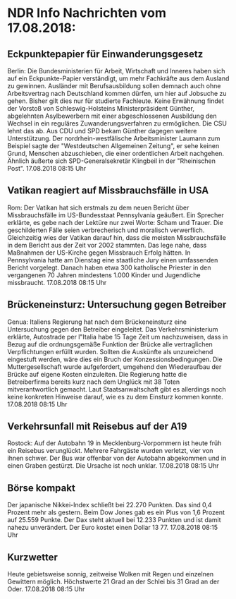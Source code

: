 # NDR Info Nachrichten vom 17.08.2018:


## Eckpunktepapier für Einwanderungsgesetz
Berlin: Die Bundesministerien für Arbeit, Wirtschaft und Inneres haben sich auf ein Eckpunkte-Papier verständigt, um mehr Fachkräfte aus dem Ausland zu gewinnen. Ausländer mit Berufsausbildung sollen demnach auch ohne Arbeitsvertrag nach Deutschland kommen dürfen, um hier auf Jobsuche zu gehen. Bisher gilt dies nur für studierte Fachleute. Keine Erwähnung findet der Vorstoß von Schleswig-Holsteins Ministerpräsident Günther, abgelehnten Asylbewerbern mit einer abgeschlossenen Ausbildung den Wechsel in ein reguläres Zuwanderungsverfahren zu ermöglichen. Die CSU lehnt das ab. Aus CDU und SPD bekam Günther dagegen weitere Unterstützung. Der nordrhein-westfälische Arbeitsminister Laumann zum Beispiel sagte der "Westdeutschen Allgemeinen Zeitung", er sehe keinen Grund, Menschen abzuschieben, die einer ordentlichen Arbeit nachgehen. Ähnlich äußerte sich SPD-Generalsekretär Klingbeil in der "Rheinischen Post". 17.08.2018 08:15 Uhr 

## Vatikan reagiert auf Missbrauchsfälle in USA
Rom: Der Vatikan hat sich erstmals zu dem neuen Bericht über Missbrauchsfälle im US-Bundesstaat Pennsylvania geäußert. Ein Sprecher erklärte, es gebe nach der Lektüre nur zwei Worte: Scham und Trauer. Die geschilderten Fälle seien verbrecherisch und moralisch verwerflich. Gleichzeitig wies der Vatikan darauf hin, dass die meisten Missbrauchsfälle in dem Bericht aus der Zeit vor 2002 stammten. Das lege nahe, dass Maßnahmen der US-Kirche gegen Missbrauch Erfolg hätten. In Pennsylvania hatte am Dienstag eine staatliche Jury einen umfassenden Bericht vorgelegt. Danach haben etwa 300 katholische Priester in den vergangenen 70 Jahren mindestens 1.000 Kinder und Jugendliche missbraucht. 17.08.2018 08:15 Uhr 

## Brückeneinsturz: Untersuchung gegen Betreiber
Genua:	Italiens Regierung hat nach dem Brückeneinsturz eine Untersuchung gegen den Betreiber eingeleitet. Das Verkehrsministerium erklärte, Autostrade per l"Italia habe 15 Tage Zeit um nachzuweisen, dass in Bezug auf die ordnungsgemäße Funktion der Brücke alle vertraglichen Verpflichtungen erfüllt wurden. Sollten die Auskünfte als unzureichend eingestuft werden, wäre dies ein Bruch der Konzessionsbedingungen. Die Muttergesellschaft wurde aufgefordert, umgehend den Wiederaufbau der Brücke auf eigene Kosten einzuleiten. Die Regierung hatte die Betreiberfirma bereits kurz nach dem Unglück mit 38 Toten mitverantwortlich gemacht. Laut Staatsanwaltschaft gibt es allerdings noch keine konkreten Hinweise darauf, wie es zu dem Einsturz kommen konnte. 17.08.2018 08:15 Uhr 

## Verkehrsunfall mit Reisebus auf der A19
Rostock:	Auf der Autobahn 19 in Mecklenburg-Vorpommern ist heute früh ein Reisebus verunglückt. Mehrere Fahrgäste wurden verletzt, vier von ihnen schwer. Der Bus war offenbar von der Autobahn abgekommen und in einen Graben gestürzt. Die Ursache ist noch unklar. 17.08.2018 08:15 Uhr 

## Börse kompakt
Der japanische Nikkei-Index schließt bei 22.270 Punkten. Das sind  0,4 Prozent mehr als gestern. Beim Dow Jones gab es ein Plus von 1,6 Prozent auf 25.559 Punkte. Der Dax steht aktuell bei 12.233 Punkten und ist damit nahezu unverändert. Der Euro kostet einen Dollar 13 77. 17.08.2018 08:15 Uhr 

## Kurzwetter
Heute gebietsweise sonnig, zeitweise Wolken mit Regen und einzelnen Gewittern möglich. Höchstwerte 21 Grad an der Schlei bis 31 Grad an der Oder. 17.08.2018 08:15 Uhr 

